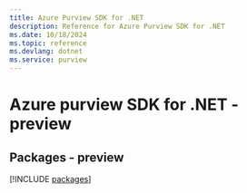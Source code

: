 ```yaml
---
title: Azure Purview SDK for .NET
description: Reference for Azure Purview SDK for .NET
ms.date: 10/18/2024
ms.topic: reference
ms.devlang: dotnet
ms.service: purview
---
```

# Azure purview SDK for .NET - preview
## Packages - preview
[!INCLUDE [packages](purview-index.md)]
